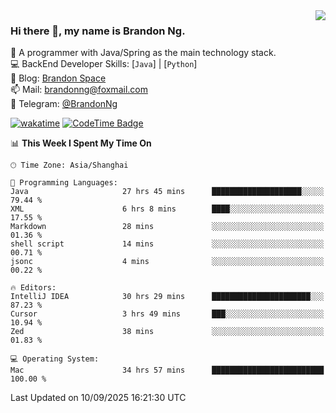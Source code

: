 <img  align="right" src="https://github-readme-stats-brandon0824.vercel.app/api/top-langs/?username=brandon0824&layout=compact">

### Hi there 👋, my name is Brandon Ng.

🌱 A programmer with Java/Spring as the main technology stack.  
💻 BackEnd Developer Skills: [`Java`] | [`Python`]  
📝 Blog: [Brandon Space](https://blog.brandonng.cc)  
📫 Mail: brandonng@foxmail.com  
📰 Telegram: [@BrandonNg](https://t.me/BrandonNg24)  

[![wakatime](https://wakatime.com/badge/user/940cafbf-f9d5-4b24-9a07-19bb072f52bb.svg)](https://wakatime.com/@940cafbf-f9d5-4b24-9a07-19bb072f52bb)
[![CodeTime Badge](https://shields.jannchie.com/endpoint?style=plastic&color=&url=https%3A%2F%2Fapi.codetime.dev%2Fv3%2Fusers%2Fshield%3Fuid%3D128%26minutes%3D10080)](https://codetime.dev)

<!--START_SECTION:waka-->
📊 **This Week I Spent My Time On** 

```text
🕑︎ Time Zone: Asia/Shanghai

💬 Programming Languages: 
Java                     27 hrs 45 mins      ████████████████████░░░░░   79.44 % 
XML                      6 hrs 8 mins        ████░░░░░░░░░░░░░░░░░░░░░   17.55 % 
Markdown                 28 mins             ░░░░░░░░░░░░░░░░░░░░░░░░░   01.36 % 
shell script             14 mins             ░░░░░░░░░░░░░░░░░░░░░░░░░   00.71 % 
jsonc                    4 mins              ░░░░░░░░░░░░░░░░░░░░░░░░░   00.22 % 

🔥 Editors: 
IntelliJ IDEA            30 hrs 29 mins      ██████████████████████░░░   87.23 % 
Cursor                   3 hrs 49 mins       ███░░░░░░░░░░░░░░░░░░░░░░   10.94 % 
Zed                      38 mins             ░░░░░░░░░░░░░░░░░░░░░░░░░   01.83 % 

💻 Operating System: 
Mac                      34 hrs 57 mins      █████████████████████████   100.00 % 
```


 Last Updated on 10/09/2025 16:21:30 UTC
<!--END_SECTION:waka-->
